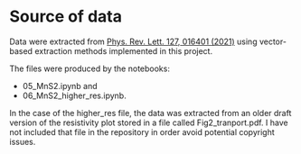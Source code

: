 # Source of data

Data were extracted from
[Phys. Rev. Lett. 127, 016401 (2021)](https://doi.org/10.1103/PhysRevLett.127.016401)
using vector-based extraction methods implemented in this project.

The files were produced by the notebooks:
- 05_MnS2.ipynb and
- 06_MnS2_higher_res.ipynb.

In the case of the higher_res file, the data was extracted from an older
draft version of the resistivity plot stored in a file called Fig2_tranport.pdf.
I have not included that file in the repository in order avoid potential
copyright issues.
